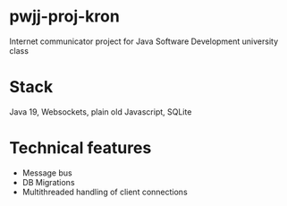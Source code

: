 # pwjj-proj-kron
Internet communicator project for Java Software Development university class

# Stack
Java 19, Websockets, plain old Javascript, SQLite

# Technical features
- Message bus
- DB Migrations
- Multithreaded handling of client connections
